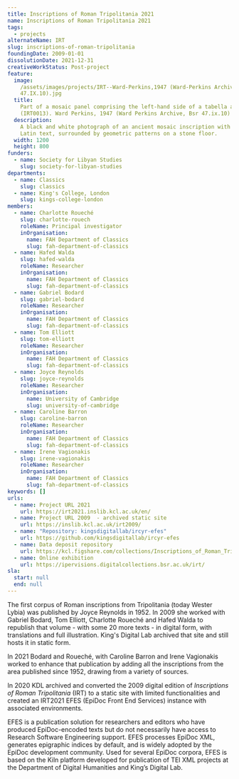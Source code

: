 ```yaml
---
title: Inscriptions of Roman Tripolitania 2021
name: Inscriptions of Roman Tripolitania 2021
tags:
  - projects
alternateName: IRT
slug: inscriptions-of-roman-tripolitania
foundingDate: 2009-01-01
dissolutionDate: 2021-12-31
creativeWorkStatus: Post-project
feature:
  image:
    /assets/images/projects/IRT--Ward-Perkins,1947 (Ward-Perkins Archive, BSR
    47.IX.10).jpg
  title:
    Part of a mosaic panel comprising the left-hand side of a tabella ansata
    (IRT0013). Ward Perkins, 1947 (Ward Perkins Archive, Bsr 47.ix.10)
  description:
    A black and white photograph of an ancient mosaic inscription with
    Latin text, surrounded by geometric patterns on a stone floor.
  width: 1200
  height: 800
funders:
  - name: Society for Libyan Studies
    slug: society-for-libyan-studies
departments:
  - name: Classics
    slug: classics
  - name: King's College, London
    slug: kings-college-london
members:
  - name: Charlotte Roueché
    slug: charlotte-rouech
    roleName: Principal investigator
    inOrganisation:
      name: FAH Department of Classics
      slug: fah-department-of-classics
  - name: Hafed Walda
    slug: hafed-walda
    roleName: Researcher
    inOrganisation:
      name: FAH Department of Classics
      slug: fah-department-of-classics
  - name: Gabriel Bodard
    slug: gabriel-bodard
    roleName: Researcher
    inOrganisation:
      name: FAH Department of Classics
      slug: fah-department-of-classics
  - name: Tom Elliott
    slug: tom-elliott
    roleName: Researcher
    inOrganisation:
      name: FAH Department of Classics
      slug: fah-department-of-classics
  - name: Joyce Reynolds
    slug: joyce-reynolds
    roleName: Researcher
    inOrganisation:
      name: University of Cambridge
      slug: university-of-cambridge
  - name: Caroline Barron
    slug: caroline-barron
    roleName: Researcher
    inOrganisation:
      name: FAH Department of Classics
      slug: fah-department-of-classics
  - name: Irene Vagionakis
    slug: irene-vagionakis
    roleName: Researcher
    inOrganisation:
      name: FAH Department of Classics
      slug: fah-department-of-classics
keywords: []
urls:
  - name: Project URL 2021
    url: https://irt2021.inslib.kcl.ac.uk/en/
  - name: Project URL 2009  - archived static site
    url: https://inslib.kcl.ac.uk/irt2009/
  - name: "Repository: kingsdigitallab/ircyr-efes"
    url: https://github.com/kingsdigitallab/ircyr-efes
  - name: Data deposit repository
    url: https://kcl.figshare.com/collections/Inscriptions_of_Roman_Tripolitania_2021/6002275
  - name: Online exhibition
    url: https://ipervisions.digitalcollections.bsr.ac.uk/irt/
sla:
  start: null
  end: null
---
```


The first corpus of Roman inscriptions from Tripolitania (today Wester Lybia) was published by Joyce Reynolds in 1952. In 2009 she worked with Gabriel Bodard, Tom Elliott, Charlotte Roueché and Hafed Walda to republish that volume - with some 20 more texts - in digital form, with translations and full illustration. King's Digital Lab archived that site and still hosts it in static form.

In 2021 Bodard and Roueché, with Caroline Barron and Irene Vagionakis worked to enhance that publication by adding all the inscriptions from the area published since 1952, drawing from a variety of sources.

In 2020 KDL archived and converted the 2009 digital edition of _Inscriptions of Roman Tripolitania_ (IRT) to a static site with limited functionalities and created an IRT2021 EFES (EpiDoc Front End Services) instance with associated environments.

EFES is a publication solution for researchers and editors who have produced EpiDoc-encoded texts but do not necessarily have access to Research Software Engineering support. EFES processes EpiDoc XML, generates epigraphic indices by default, and is widely adopted by the EpiDoc development community. Used for several EpiDoc corpora, EFES is based on the Kiln platform developed for publication of TEI XML projects at the Department of Digital Humanities and King’s Digital Lab.
